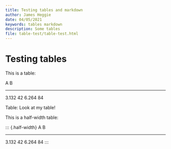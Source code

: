```yaml
---
title: Testing tables and markdown
author: James Heggie
date: 04/05/2021
keywords: tables markdown
description: Some tables
file: table-test/table-test.html
---
```


# Testing tables

This is a table:

A     B
----- -----
3.132 42
6.264 84

Table: Look at my table!

This is a half-width table:

::: {.half-width}
A     B
----- -----
3.132 42
6.264 84
:::
